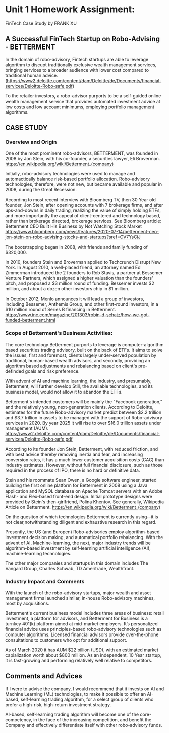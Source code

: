 # Unit 1 Homework Assignment: 
FinTech Case Study by
FRANK XU

## A Successful FinTech Startup on Robo-Advising - BETTERMENT

In the domain of robo-advisory, Fintech startups are able to leverage algorithm to discupt traditionally exclusive wealth management services, bringing services to a broader audience with lower cost compared to traditional human advice.
(https://www2.deloitte.com/content/dam/Deloitte/de/Documents/financial-services/Deloitte-Robo-safe.pdf)

To the retailer investors, a robo-advisor purports to be a self-guided online wealth management service that provides automated investment advice at low costs and low account minimums, employing portfolio management algorithms.

## CASE STUDY
### Overview and Origin

One of the most prominent robo-advisors, BETTERMENT, was founded in 2008 by Jon Stein, with his co-founder, a securities lawyer, Eli Broverman.
https://en.wikipedia.org/wiki/Betterment_(company)

Initially, robo-advisory technologies were used to manage and automactically balance risk-based portfolio allocation. Robo-advisory technologies, therefore, were not new, but became available and popular in 2008, during the Great Recession. 

According to most recent interview with Bloomberg TV, then 30 Year old founder, Jon Stein, after opening accounts with 7 brokerage firms, and after ups-and-downs in daily trading, realizing the value of simply holding ETFs, and more importantly the appeal of client-centered and technology based, rather than brokerage directed, brokerage services. See Bloomberg article: Betterment CEO Built His Business by Not Watching Stock Market https://www.bloomberg.com/news/features/2020-07-14/betterment-ceo-jon-stein-on-robo-advising-stocks-and-startups?sref=OV7YsCiJ

The bootstrapping began in 2008, with friends and family funding of $320,000. 

In 2010, founders Stein and Broverman applied to Techcrunch Disrupt New York. In August 2010, a well-placed friend, an attorney named Ed Zimmerman introduced the 2 founders to Rob Stavis, a partner at Bessemer Venture Partners, which assigned a higher valuation than the founders' pitch, and proposed a $3 million round of funding. Bessemer invests $2 million, and about a dozen other investors chip in $1 million.

In October 2012, Menlo announces it will lead a group of investors, including Bessemer, Anthemis Group, and other first-round investors, in a $10 million round of Series B financing in Betterment.
https://www.inc.com/magazine/201303/robin-d-schatz/how-we-got-funded-betterment.html


### Scope of Betterment's Business Activities:

The core technology Betterment purports to leverage is computer-algorithm based securities trading advisory, built on the back of ETFs. It aims to solve the issues, first and foremost, clients largely under-served population by traditional, human-based wealth advisors, and secondly, providing an algorithm based adjustments and rebalancing based on client's pre-definded goals and risk preference. 

With advent of AI and machine learning, the industry, and presumably, Betterment, will further develop 
Still, the available technologies, and its business model, would not allow it to abandon the ETFs.

Betterment's intended customers will be mainly the "Facebook generation," and the relatively young, next-generation clients. 
According to Deloitte, estimates for the future Robo-advisory market predict between $2.2 trillion and $3.7 trillion in assets to be managed with the support of Robo-advisory services in 2020. By year 2025 it will rise to over $16.0 trillion assets under management (AUM).
https://www2.deloitte.com/content/dam/Deloitte/de/Documents/financial-services/Deloitte-Robo-safe.pdf

According to its founder Jon Stein, Betterment, with reduced friction, and with best advice thereby removing inertia and fear, and increasing conversion rates, it has a much lower customer acquisition costs (CAC) than industry estimates. However, without full financial disclosure, such as those required in the process of IPO, there is no hard or definitive data. 

Stein and his roommate Sean Owen, a Google software engineer, started building the first online platform for Betterment in 2008 using a Java application and MySQL database on Apache Tomcat servers with an Adobe Flash- and Flex-based front-end design. Initial prototype designs were provided by Stein's then-girlfriend, Polina Khentov. See generally, Wikipedia Article on Betterment. 
https://en.wikipedia.org/wiki/Betterment_(company)

On the quesiton of which technologies Betterment is currently using--it is not clear,notwithstanding diligent and exhaustive research in this regard.

Presently, the US (and Europen) Robo-advisories employ algorithm-based investment decision making, and automatical portfolio rebalancing. 
With the advent of AI, Machine-learning, the next, major industry trends will be algorithm-based investment by self-learning artificial intelligence (AI), machine-learning technologies.

The other major companies and startups in this domain includes The Vangard Group, Charles Schwab, TD Ameritrade, Wealthfront.

### Industry Impact and Comments

With the launch of the robo-advisory startups, major wealth and asset management firms launched similar, in-house Robo-advisory machines, most by acquisitions.

Betterment's current business model includes three areas of business: retail investment, a platform for advisors, and Betterment for Business is a turnkey 401(k) platform aimed at mid-market employers. It’s personalized financial advice uses principles-based robo-advisory technologies such as computer algorithms. Licensed financial advisors provide over-the-phone consultations to customers who opt for additional support. 

As of March 2020 it has AUM $22 billion (USD), with an estimated market capialization worth about $800 million. As an independent, 10 Year startup, it is fast-growing and performing relatively well relative to competitors.

## Comments and Advices

If I were to advise the company, I would recommend that it invests on AI and Machine Learning (ML) technologies, to make it possible to offer an AI-based, self-learning trading algorithm, for a select group of clients who prefer a high-risk, high-return investment strategy.

AI-based, self-learning trading algorithm will become one of the core-competency, in the face of the increasing competition, and benefit the Company and effectively differentiate itself with other robo-advisory funds.